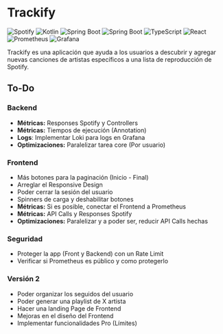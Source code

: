 # Trackify

![Spotify](https://img.shields.io/badge/Spotify-1ED760?style=for-the-badge&logo=spotify&logoColor=white)
![Kotlin](https://img.shields.io/badge/Kotlin-B125EA?style=for-the-badge&logo=kotlin&logoColor=white)
![Spring Boot](https://img.shields.io/badge/Spring_Boot-6DB33F?style=for-the-badge&logo=spring-boot&logoColor=white)
![Spring Boot](https://img.shields.io/badge/PostgreSQL-316192?style=for-the-badge&logo=postgresql&logoColor=white)
![TypeScript](https://img.shields.io/badge/TypeScript-007ACC?style=for-the-badge&logo=typescript&logoColor=white)
![React](https://img.shields.io/badge/React-61DAFB?style=for-the-badge&logo=react&logoColor=000000)
![Prometheus](https://img.shields.io/badge/Prometheus-E6522C?style=for-the-badge&logo=prometheus&logoColor=white)
![Grafana](https://img.shields.io/badge/Grafana-F46800?style=for-the-badge&logo=grafana&logoColor=white)

Trackify es una aplicación que ayuda a los usuarios a descubrir y agregar nuevas canciones de artistas específicos a una lista de reproducción de Spotify.

## To-Do

### Backend

- **Métricas:** Responses Spotify y Controllers
- **Métricas:** Tiempos de ejecución (Annotation)
- **Logs**: Implementar Loki para logs en Grafana
- **Optimizaciones:** Paralelizar tarea core (Por usuario)

### Frontend

- Más botones para la paginación (Inicio - Final)
- Arreglar el Responsive Design
- Poder cerrar la sesión del usuario
- Spinners de carga y deshabilitar botones
- **Métricas:** Si es posible, conectar el Frontend a Prometheus
- **Métricas:** API Calls y Responses Spotify
- **Optimizaciones:** Paralelizar y a poder ser, reducir API Calls hechas

### Seguridad

- Proteger la app (Front y Backend) con un Rate Limit
- Verificar si Prometheus es público y como protegerlo

### Versión 2

- Poder organizar los seguidos del usuario
- Poder generar una playlist de X artista
- Hacer una landing Page de Frontend
- Mejoras en el diseño del Frontend
- Implementar funcionalidades Pro (Límites)
